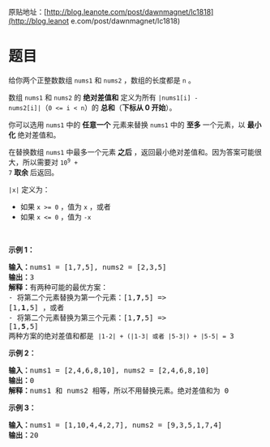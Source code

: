 原贴地址：[http://blog.leanote.com/post/dawnmagnet/lc1818](http://blog.leanot
e.com/post/dawnmagnet/lc1818)
# 题目
<p>给你两个正整数数组 <code>nums1</code> 和 <code>nums2</code> 
，数组的长度都是 <code>n</code> 。</p>
<p>数组 <code>nums1</code> 和 <code>nums2</code> 的 
<strong>绝对差值和</strong> 定义为所有 <code>|nums1[i] - 
nums2[i]|</code>（<code>0 &lt;= i &lt; n</code>）的 
<strong>总和</strong>（<strong>下标从 0 开始</strong>）。</p>
<p>你可以选用 <code>nums1</code> 中的 <strong>任意一个</strong> 元素来替换 
<code>nums1</code> 中的 <strong>至多</strong> 一个元素，以 
<strong>最小化</strong> 绝对差值和。</p>
<p>在替换数组 <code>nums1</code> 中最多一个元素 <strong>之后</strong> 
，返回最小绝对差值和。因为答案可能很大，所以需要对 <code>10<sup>9</sup> + 
7</code> <strong>取余 </strong>后返回。</p>
<p><code>|x|</code> 定义为：</p>
<ul>
    <li>如果 <code>x &gt;= 0</code> ，值为 <code>x</code> ，或者</li>
    <li>如果 <code>x &lt;= 0</code> ，值为 <code>-x</code></li>
</ul>
<p>&nbsp;</p>
<p><strong>示例 1：</strong></p>
<pre><strong>输入：</strong>nums1 = [1,7,5], nums2 = [2,3,5]
<strong>输出：</strong>3
<strong>解释：</strong>有两种可能的最优方案：
- 将第二个元素替换为第一个元素：[1,<strong>7</strong>,5] =&gt; 
[1,<strong>1</strong>,5] ，或者
- 将第二个元素替换为第三个元素：[1,<strong>7</strong>,5] =&gt; 
[1,<strong>5</strong>,5]
两种方案的绝对差值和都是 <code>|1-2| + (|1-3| 或者 |5-3|) + |5-5| = </code>3
</pre>
<p><strong>示例 2：</strong></p>
<pre><strong>输入：</strong>nums1 = [2,4,6,8,10], nums2 = [2,4,6,8,10]
<strong>输出：</strong>0
<strong>解释：</strong>nums1 和 nums2 相等，所以不用替换元素。绝对差值和为 0
</pre>
<p><strong>示例 3</strong><strong>：</strong></p>
<pre><strong>输入：</strong>nums1 = [1,10,4,4,2,7], nums2 = [9,3,5,1,7,4]
<strong>输出：</strong>20</pre>
